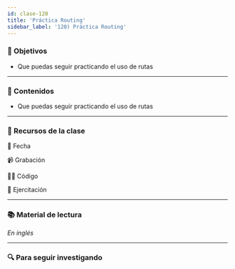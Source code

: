 ```yaml
---
id: clase-120
title: 'Práctica Routing'
sidebar_label: '120) Práctica Routing'
---
```


### 🏁 Objetivos

- Que puedas seguir practicando el uso de rutas

---

### 📝 Contenidos

- Que puedas seguir practicando el uso de rutas

---

### 🚀 Recursos de la clase

📆 Fecha

📹 Grabación

👩‍💻 Código

💪 Ejercitación

---

### 📚 Material de lectura

_En inglés_

---

### 🔍 Para seguir investigando
